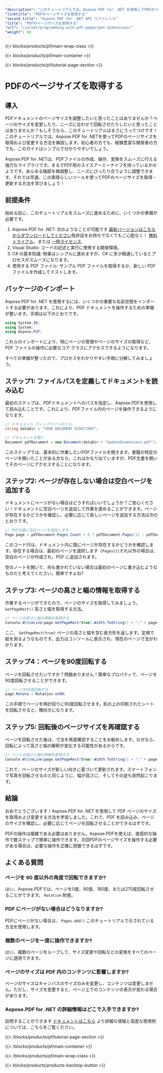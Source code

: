 ```yaml
---
"description": "このチュートリアルでは、Aspose.PDF for .NET を使用してPDFのページサイズを取得し、操作を行う方法を説明します。詳細な手順が示されており、プロセス全体をガイドします。"
"linktitle": "PDFのページサイズを取得する"
"second_title": "Aspose.PDF for .NET API リファレンス"
"title": "PDFのページサイズを取得する"
"url": "/ja/net/programming-with-pdf-pages/get-dimensions/"
"weight": 60
---
```


{{< blocks/products/pf/main-wrap-class >}}

{{< blocks/products/pf/main-container >}}

{{< blocks/products/pf/tutorial-page-section >}}

# PDFのページサイズを取得する

## 導入

PDFドキュメントのページサイズを調整したいと思ったことはありませんか？ページのサイズを変更したり、ニーズに合わせて回転させたりしたいと思ったことはありませんか？もしそうなら、このチュートリアルはまさにうってつけです！このチュートリアルでは、Aspose.PDF for .NETを使ってPDFのページサイズを取得および変更する方法を解説します。初心者の方でも、経験豊富な開発者の方でも、このガイドはシンプルで分かりやすいでしょう。

Aspose.PDF for .NETは、PDFファイルの作成、操作、変換をスムーズに行える強力なライブラリです。まるでPDF用のスイスアーミーナイフを持っているかのようです。あらゆる細部を微調整し、ニーズにぴったり合うように調整できます。それでは早速、この素晴らしいツールを使ってPDFのページサイズを取得・更新する方法を学びましょう！

## 前提条件

始める前に、このチュートリアルをスムーズに進めるために、いくつかの準備が必要です。

1. Aspose.PDF for .NET: 次のようなことが可能です [最新バージョンはこちらからダウンロードしてください](https://releases.aspose.com/pdf/net/)免許証をお持ちでなくてもご心配なく！ [無料トライアル](https://releases.aspose.com/)、または [一時ライセンス](https://purchase。aspose.com/temporary-license/).
2. Visual Studio: コードの記述と実行に使用する開発環境。
3. C# の基本知識: 物事はシンプルに進めますが、C# に多少精通しているとプロセスがスムーズになります。
4. 使用する PDF ファイル: サンプル PDF ファイルを取得するか、新しい PDF ファイルを作成してテストします。

## パッケージのインポート

Aspose.PDF for .NET を使用するには、いくつかの重要な名前空間をインポートする必要があります。これにより、PDF ドキュメントを操作するための準備が整います。手順は以下のとおりです。

```csharp
using System.IO;
using System;
using Aspose.Pdf;
```

これらのインポートにより、特にページの管理やページのサイズの取得など、PDF ファイルの操作に必要なコア クラスにアクセスできるようになります。

すべての準備が整ったので、プロセスをわかりやすい手順に分解してみましょう。

## ステップ1: ファイルパスを定義してドキュメントを読み込む

最初のステップは、PDFドキュメントへのパスを指定し、Aspose.PDFを使用して読み込むことです。これにより、PDFファイル内のページを操作できるようになります。

```csharp
// ドキュメント ディレクトリへのパス。
string dataDir = "YOUR DOCUMENT DIRECTORY";

// ドキュメントを開く
Document pdfDocument = new Document(dataDir + "UpdateDimensions.pdf");
```

このステップでは、基本的に作業したいPDFファイルを開きます。書籍の特定のページを開いたことがある方なら、これはかなり似ていますが、PDF文書を開いてそのページにアクセスすることになります。

## ステップ2: ページが存在しない場合は空白ページを追加する

ドキュメントにページがない場合はどうすればいいでしょうか？ご安心ください！ドキュメントに空白ページを追加して作業を進めることができます。ページが存在するかどうかを確認し、必要に応じて新しいページを追加する方法は次のとおりです。

```csharp
// PDF文書に空白ページを追加します
Page page = pdfDocument.Pages.Count > 0 ? pdfDocument.Pages[1] : pdfDocument.Pages.Add();
```

このコード行は、ドキュメント内に既にページが存在するかどうかを確認します。存在する場合は、最初のページを選択します（`Pages[1]`それ以外の場合は、空白のページが作成され、PDF に追加されます。

空のノートを開いて、何も書かれていない場合は最初のページに書き込むようなものだと考えてください。簡単ですよね?

## ステップ3: ページの高さと幅の情報を取得する

作業するページができたので、ページのサイズを取得してみましょう。 `GetPageRect()` 高さと幅を取得する方法。

```csharp
// ページの高さと幅の情報を取得する
Console.WriteLine(page.GetPageRect(true).Width.ToString() + ":" + page.GetPageRect(true).Height.ToString());
```

ここ、 `GetPageRect(true)` ページの高さと幅を含む長方形を返します。定規で紙を測るようなものです。出力はコンソールに表示され、現在のページ寸法がわかります。

## ステップ4：ページを90度回転する

ページを回転させたいですか？問題ありません！簡単なプロパティで、ページを90度回転させることができます。

```csharp
// ページを90度回転する
page.Rotate = Rotation.on90;
```

この手順でページを時計回りに90度回転させます。机の上の印刷されたシートを回転させると、横向きになります。

## ステップ5: 回転後のページサイズを再確認する

ページを回転させた後は、寸法を再度確認することをお勧めします。なぜなら、回転によって高さと幅の解釈が変化する可能性があるからです。

```csharp
// ページの高さと幅の情報を取得する
Console.WriteLine(page.GetPageRect(true).Width.ToString() + ":" + page.GetPageRect(true).Height.ToString());
```

これで、ページのサイズが新しい向きに基づいて更新されます。スマートフォンで写真を回転させるのと同じように、幅が高さに、そしてその逆も突然起こります。


## 結論

おめでとうございます！Aspose.PDF for .NET を使用して PDF ページのサイズを取得および変更する方法を学習しました。これで、PDF を読み込み、ページのサイズを確認し、必要に応じてページを回転させることができるはずです。

PDFの操作は複雑である必要はありません。Aspose.PDFを使えば、直感的な操作で数ステップで簡単に操作できます。次回PDFのページサイズを操作する必要がある場合は、必要な操作を正確に把握できるはずです。

## よくある質問

### ページを 90 度以外の角度で回転できますか?
はい、Aspose.PDFでは、ページを0度、90度、180度、または270度回転させることができます。 `Rotation` 財産。

### PDF にページがない場合はどうなりますか?
PDFにページがない場合は、 `Pages.Add()` このチュートリアルで示されている方法を使用します。

### 複数のページを一度に操作できますか?
はい、複数のページをループして、サイズ変更や回転などの変換をすべてのページに適用できます。

### ページのサイズは PDF 内のコンテンツに影響しますか?
ページのサイズはキャンバスのサイズのみを変更し、コンテンツは変更しません。ただし、サイズを変更すると、ページ上でのコンテンツの表示が変わる場合があります。

### Aspose.PDF for .NET の詳細情報はどこで入手できますか?
訪問することができます [ドキュメントはこちら](https://reference.aspose.com/pdf/net/) より詳細な情報と高度な使用例については、こちらをご覧ください。

{{< /blocks/products/pf/tutorial-page-section >}}

{{< /blocks/products/pf/main-container >}}

{{< /blocks/products/pf/main-wrap-class >}}

{{< blocks/products/products-backtop-button >}}